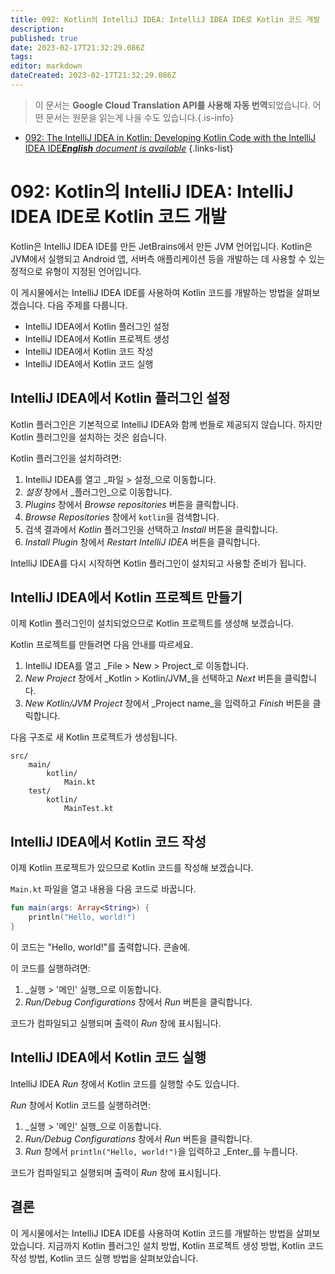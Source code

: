 ```yaml
---
title: 092: Kotlin의 IntelliJ IDEA: IntelliJ IDEA IDE로 Kotlin 코드 개발
description: 
published: true
date: 2023-02-17T21:32:29.086Z
tags: 
editor: markdown
dateCreated: 2023-02-17T21:32:29.086Z
---
```


> 이 문서는 **Google Cloud Translation API를 사용해 자동 번역**되었습니다.
어떤 문서는 원문을 읽는게 나을 수도 있습니다.{.is-info}



- [092: The IntelliJ IDEA in Kotlin: Developing Kotlin Code with the IntelliJ IDEA IDE***English** document is available*](/en/Knowledge-base/Kotlin/Learning/092-the-intellij-idea-in-kotlin-developing-kotlin-code-with-the-intellij-idea-ide)
{.links-list}


# 092: Kotlin의 IntelliJ IDEA: IntelliJ IDEA IDE로 Kotlin 코드 개발

Kotlin은 IntelliJ IDEA IDE를 만든 JetBrains에서 만든 JVM 언어입니다. Kotlin은 JVM에서 실행되고 Android 앱, 서버측 애플리케이션 등을 개발하는 데 사용할 수 있는 정적으로 유형이 지정된 언어입니다.

이 게시물에서는 IntelliJ IDEA IDE를 사용하여 Kotlin 코드를 개발하는 방법을 살펴보겠습니다. 다음 주제를 다룹니다.

* IntelliJ IDEA에서 Kotlin 플러그인 설정
* IntelliJ IDEA에서 Kotlin 프로젝트 생성
* IntelliJ IDEA에서 Kotlin 코드 작성
* IntelliJ IDEA에서 Kotlin 코드 실행

## IntelliJ IDEA에서 Kotlin 플러그인 설정

Kotlin 플러그인은 기본적으로 IntelliJ IDEA와 함께 번들로 제공되지 않습니다. 하지만 Kotlin 플러그인을 설치하는 것은 쉽습니다.

Kotlin 플러그인을 설치하려면:

1. IntelliJ IDEA를 열고 _파일 > 설정_으로 이동합니다.
2. _설정_ 창에서 _플러그인_으로 이동합니다.
3. _Plugins_ 창에서 _Browse repositories_ 버튼을 클릭합니다.
4. _Browse Repositories_ 창에서 `kotlin`을 검색합니다.
5. 검색 결과에서 _Kotlin_ 플러그인을 선택하고 _Install_ 버튼을 클릭합니다.
6. _Install Plugin_ 창에서 _Restart IntelliJ IDEA_ 버튼을 클릭합니다.

IntelliJ IDEA를 다시 시작하면 Kotlin 플러그인이 설치되고 사용할 준비가 됩니다.

## IntelliJ IDEA에서 Kotlin 프로젝트 만들기

이제 Kotlin 플러그인이 설치되었으므로 Kotlin 프로젝트를 생성해 보겠습니다.

Kotlin 프로젝트를 만들려면 다음 안내를 따르세요.

1. IntelliJ IDEA를 열고 _File > New > Project_로 이동합니다.
2. _New Project_ 창에서 _Kotlin > Kotlin/JVM_을 선택하고 _Next_ 버튼을 클릭합니다.
3. _New Kotlin/JVM Project_ 창에서 _Project name_을 입력하고 _Finish_ 버튼을 클릭합니다.

다음 구조로 새 Kotlin 프로젝트가 생성됩니다.

```
src/
    main/
        kotlin/
            Main.kt
    test/
        kotlin/
            MainTest.kt
```

## IntelliJ IDEA에서 Kotlin 코드 작성

이제 Kotlin 프로젝트가 있으므로 Kotlin 코드를 작성해 보겠습니다.

`Main.kt` 파일을 열고 내용을 다음 코드로 바꿉니다.

```kotlin
fun main(args: Array<String>) {
    println("Hello, world!")
}
```

이 코드는 "Hello, world!"를 출력합니다. 콘솔에.

이 코드를 실행하려면:

1. _실행 > '메인' 실행_으로 이동합니다.
2. _Run/Debug Configurations_ 창에서 _Run_ 버튼을 클릭합니다.

코드가 컴파일되고 실행되며 출력이 _Run_ 창에 표시됩니다.

## IntelliJ IDEA에서 Kotlin 코드 실행

IntelliJ IDEA _Run_ 창에서 Kotlin 코드를 실행할 수도 있습니다.

_Run_ 창에서 Kotlin 코드를 실행하려면:

1. _실행 > '메인' 실행_으로 이동합니다.
2. _Run/Debug Configurations_ 창에서 _Run_ 버튼을 클릭합니다.
3. _Run_ 창에서 `println("Hello, world!")`을 입력하고 _Enter_를 누릅니다.

코드가 컴파일되고 실행되며 출력이 _Run_ 창에 표시됩니다.

## 결론

이 게시물에서는 IntelliJ IDEA IDE를 사용하여 Kotlin 코드를 개발하는 방법을 살펴보았습니다. 지금까지 Kotlin 플러그인 설치 방법, Kotlin 프로젝트 생성 방법, Kotlin 코드 작성 방법, Kotlin 코드 실행 방법을 살펴보았습니다.